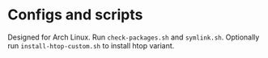 # Configs and scripts

Designed for Arch Linux. Run `check-packages.sh` and `symlink.sh`. Optionally run `install-htop-custom.sh` to install htop variant.
